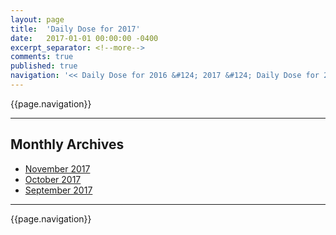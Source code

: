 ```yaml
---
layout: page
title:  'Daily Dose for 2017'
date:   2017-01-01 00:00:00 -0400
excerpt_separator: <!--more-->
comments: true
published: true
navigation: '<< Daily Dose for 2016 &#124; 2017 &#124; Daily Dose for 2018 >>'
---
```

{{page.navigation}}
<hr/>

## Monthly Archives

* [November 2017](/daily/2017/11/)
* [October 2017](/daily/2017/10/)
* [September 2017](/daily/2017/09/)

<hr/>
{{page.navigation}}

